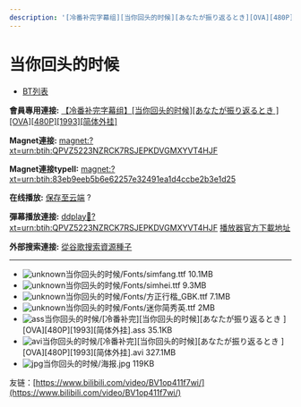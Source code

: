 ```yaml
---
description: '[冷番补完字幕组][当你回头的时候][あなたが振り返るとき][OVA][480P][1993][简体外挂]'
---
```


# 当你回头的时候

* [BT列表](https://share.dmhy.org/topics/view/504240_OVA_480P_1993.html#tabs-1)

**會員專用連接:** [ 【冷番补完字幕组】\[当你回头的时候\]\[あなたが振り返るとき \]\[OVA\]\[480P\]\[1993\]\[简体外挂\]](https://dl.dmhy.org/2018/11/16/83eb9eeb5b6e62257e32491ea1d4ccbe2b3e1d25.torrent)

**Magnet連接:** [magnet:?xt=urn:btih:QPVZ5223NZRCK7RSJEPKDVGMXYVT4HJF](https://magnet/?xt=urn:btih:QPVZ5223NZRCK7RSJEPKDVGMXYVT4HJF\&dn=\&tr=http%3A%2F%2F104.238.198.186%3A8000%2Fannounce\&tr=udp%3A%2F%2F104.238.198.186%3A8000%2Fannounce\&tr=http%3A%2F%2Ftracker.openbittorrent.com%3A80%2Fannounce\&tr=udp%3A%2F%2Ftracker3.itzmx.com%3A6961%2Fannounce\&tr=http%3A%2F%2Ftracker4.itzmx.com%3A2710%2Fannounce\&tr=http%3A%2F%2Ftracker.publicbt.com%3A80%2Fannounce\&tr=http%3A%2F%2Ftracker.prq.to%2Fannounce\&tr=http%3A%2F%2Fopen.acgtracker.com%3A1096%2Fannounce\&tr=https%3A%2F%2Ft-115.rhcloud.com%2Fonly_for_ylbud\&tr=http%3A%2F%2Fbtfile.sdo.com%3A6961%2Fannounce\&tr=http%3A%2F%2Fexodus.desync.com%3A6969%2Fannounce\&tr=http%3A%2F%2F121.14.98.151%3A9090%2Fannounce\&tr=http%3A%2F%2F173.254.204.71%3A1096%2Fannounce\&tr=http%3A%2F%2F188.190.120.74%3A80%2Fannounce\&tr=http%3A%2F%2F94.228.192.98%2Fannounce\&tr=http%3A%2F%2F95.68.246.30%3A80%2Fannounce\&tr=http%3A%2F%2Fanisaishuu.de%3A2710%2Fannounce)

**Magnet連接typeII:** [magnet:?xt=urn:btih:83eb9eeb5b6e62257e32491ea1d4ccbe2b3e1d25](https://magnet/?xt=urn:btih:83eb9eeb5b6e62257e32491ea1d4ccbe2b3e1d25)

**在线播放:** [保存至云端](https://mypikpak.com/drive/url-checker?url=magnet:?xt=urn:btih:83eb9eeb5b6e62257e32491ea1d4ccbe2b3e1d25) ?

**彈幕播放連接:** [ddplay:magnet:?xt=urn:btih:QPVZ5223NZRCK7RSJEPKDVGMXYVT4HJF](ddplay:magnet:?xt=urn:btih:QPVZ5223NZRCK7RSJEPKDVGMXYVT4HJF\&dn=\&tr=http%3A%2F%2F104.238.198.186%3A8000%2Fannounce\&tr=udp%3A%2F%2F104.238.198.186%3A8000%2Fannounce\&tr=http%3A%2F%2Ftracker.openbittorrent.com%3A80%2Fannounce\&tr=udp%3A%2F%2Ftracker3.itzmx.com%3A6961%2Fannounce\&tr=http%3A%2F%2Ftracker4.itzmx.com%3A2710%2Fannounce\&tr=http%3A%2F%2Ftracker.publicbt.com%3A80%2Fannounce\&tr=http%3A%2F%2Ftracker.prq.to%2Fannounce\&tr=http%3A%2F%2Fopen.acgtracker.com%3A1096%2Fannounce\&tr=https%3A%2F%2Ft-115.rhcloud.com%2Fonly_for_ylbud\&tr=http%3A%2F%2Fbtfile.sdo.com%3A6961%2Fannounce\&tr=http%3A%2F%2Fexodus.desync.com%3A6969%2Fannounce\&tr=http%3A%2F%2F121.14.98.151%3A9090%2Fannounce\&tr=http%3A%2F%2F173.254.204.71%3A1096%2Fannounce\&tr=http%3A%2F%2F188.190.120.74%3A80%2Fannounce\&tr=http%3A%2F%2F94.228.192.98%2Fannounce\&tr=http%3A%2F%2F95.68.246.30%3A80%2Fannounce\&tr=http%3A%2F%2Fanisaishuu.de%3A2710%2Fannounce) [播放器官方下載地址](http://www.dandanplay.com/?from=dmhy)

**外部搜索連接:** [從谷歌搜索資源種子](https://www.google.com/search?oe=utf-8\&q=83eb9eeb5b6e62257e32491ea1d4ccbe2b3e1d25)

***

* ![unknown](https://share.dmhy.org/images/icon/unknown.gif)当你回头的时候/Fonts/simfang.ttf 10.1MB
* ![unknown](https://share.dmhy.org/images/icon/unknown.gif)当你回头的时候/Fonts/simhei.ttf 9.3MB
* ![unknown](https://share.dmhy.org/images/icon/unknown.gif)当你回头的时候/Fonts/方正行楷\_GBK.ttf 7.1MB
* ![unknown](https://share.dmhy.org/images/icon/unknown.gif)当你回头的时候/Fonts/迷你简秀英.ttf 2MB
* ![ass](https://share.dmhy.org/images/icon/ass.gif)当你回头的时候/\[冷番补完]\[当你回头的时候]\[あなたが振り返るとき ]\[OVA]\[480P]\[1993]\[简体外挂].ass 35.1KB
* ![avi](https://share.dmhy.org/images/icon/avi.gif)当你回头的时候/\[冷番补完]\[当你回头的时候]\[あなたが振り返るとき ]\[OVA]\[480P]\[1993]\[简体外挂].avi 327.1MB
* ![jpg](https://share.dmhy.org/images/icon/jpg.gif)当你回头的时候/海报.jpg 119KB



友链：[https://www.bilibili.com/video/BV1op411f7wi/](https://www.bilibili.com/video/BV1op411f7wi/)
